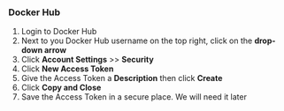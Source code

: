 ### Docker Hub

1. Login to Docker Hub
2. Next to you Docker Hub username on the top right, click on the **drop-down arrow**
3. Click **Account Settings** >> **Security**
4. Click **New Access Token**
5. Give the Access Token a **Description** then click **Create**
6. Click **Copy and Close**
7. Save the Access Token in a secure place. We will need it later
